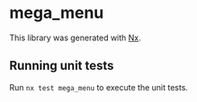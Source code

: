 # mega_menu

This library was generated with [Nx](https://nx.dev).

## Running unit tests

Run `nx test mega_menu` to execute the unit tests.
